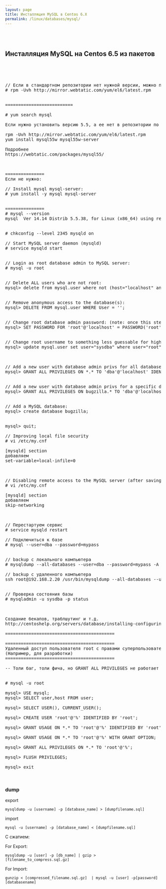 ```yaml
---
layout: page
title: Инсталляция MySQL в Centos 6.X
permalink: /linux/databases/mysql/
---
```



<br/><br/>
<h2>Инсталляция MySQL на Centos 6.5 из пакетов</h2>
<br/><br/>



<pre>

// Если в стандартном репозитории нет нужной версии, можно посмотреть здесь.
# rpm -Uvh http://mirror.webtatic.com/yum/el6/latest.rpm


==========================

# yum search mysql

Если нужно установить версию 5.5, а ее нет в репозитории по умолчанию:

rpm -Uvh http://mirror.webtatic.com/yum/el6/latest.rpm
yum install mysql55w mysql55w-server

Подробнее
https://webtatic.com/packages/mysql55/



===============
Если не нужно:

// Install mysql mysql-server:
# yum install -y mysql mysql-server


===============
# mysql --version
mysql  Ver 14.14 Distrib 5.5.38, for Linux (x86_64) using readline 5.1


# chkconfig --level 2345 mysqld on

// Start MySQL server daemon (mysqld)
# service mysqld start


// Login as root database admin to MySQL server:
# mysql -u root


// Delete ALL users who are not root:
mysql> delete from mysql.user where not (host="localhost" and user="root");


// Remove anonymous access to the database(s):
mysql> DELETE FROM mysql.user WHERE User = '';


// Change root database admin password: (note: once this step is complete you’ll need to login with: mysql -p -u root)
mysql> SET PASSWORD FOR 'root'@'localhost' = PASSWORD('root');


// Change root username to something less guessable for higher security.
mysql> update mysql.user set user="sysdba" where user="root";



// Add a new user with database admin privs for all databases:
mysql> GRANT ALL PRIVILEGES ON *.* TO 'dba'@'localhost' IDENTIFIED BY 'mypass' WITH GRANT OPTION;


// Add a new user with database admin privs for a specific database, in this case the database is called “bugzilla”: (note: The ‘bugzilla’ database must first be added, see below.)
mysql> GRANT ALL PRIVILEGES ON bugzilla.* TO 'dba'@'localhost' IDENTIFIED BY 'mypass';


// Add a MySQL database:
mysql> create database bugzilla;


mysql> quit;

// Improving local file security
# vi /etc/my.cnf

[mysqld] section
добавляем
set-variable=local-infile=0



// Disabling remote access to the MySQL server (after saving and exiting remember to: service mysqld restart for changes to take effect).
# vi /etc/my.cnf

[mysqld] section
добавляем
skip-networking



// Перестартуем сервис
# service mysqld restart

// Подключиться к базе
# mysql --user=dba --password=mypass


// backup с локального компьютера
# mysqldump --all-databases --user=dba --password=mypass -A > mysql_backup.dmp

// backup с удаленного компьютера
ssh root@192.168.2.20 /usr/bin/mysqldump --all-databases --user=dba --password=mypass -A > mysql_backup.dmp


// Проверка состояния базы
# mysqladmin -u sysdba -p status



Создание бекапов, траблшутинг и т.д.
http://centoshelp.org/servers/database/installing-configuring-mysql-server/

==========================================

==========================================
Удаленный доступ пользователя root с правами суперпользователя.
(Например, для разработки)
==========================================

-- Толи баг, толи фича, но GRANT ALL PRIVILEGES не работает в версии mysql55. Приходилось подключаться к базе phpmyadmin и задавать набор прав в ручную. При этом приходилось с нимать галочку из одной возможности суперпользователя. В версии, что из стандартного репозитория, все ок.


# mysql -u root

mysql> USE mysql;
mysql> SELECT user,host FROM user;

mysql> SELECT USER(), CURRENT_USER();

mysql> CREATE USER 'root'@'%' IDENTIFIED BY 'root';

mysql> GRANT USAGE ON *.* TO 'root'@'%' IDENTIFIED BY 'root' WITH MAX_QUERIES_PER_HOUR 0 MAX_CONNECTIONS_PER_HOUR 0 MAX_UPDATES_PER_HOUR 0 MAX_USER_CONNECTIONS 0;

mysql> GRANT USAGE ON *.* TO 'root'@'%' WITH GRANT OPTION;

mysql> GRANT ALL PRIVILEGES ON *.* TO 'root'@'%';

mysql> FLUSH PRIVILEGES;

mysql> exit


</pre>


<!--

Импорт


mysql -u root

use photoalbums

SET autocommit=0 ;
source /projects/demo/Beginning-Amazon-Web-Services-with-Node.js/setup/photoalbums.sql;
COMMIT;


-->

### dump

export

    mysqldump -u [username] -p [database_name] > [dumpfilename.sql]

import

    mysql -u [username] -p [database_name] < [dumpfilename.sql]


С сжатием:


For Export:

    mysqldump -u [user] -p [db_name] | gzip > [filename_to_compress.sql.gz]

For Import:

    gunzip < [compressed_filename.sql.gz]  | mysql -u [user] -p[password] [databasename]
